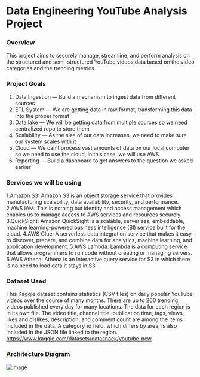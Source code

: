 # Data Engineering YouTube Analysis Project 
### Overview
This project aims to securely manage, streamline, and perform analysis on the structured and semi-structured YouTube videos data based on the video categories and the trending metrics.

### Project Goals
1. Data Ingestion — Build a mechanism to ingest data from different sources
2. ETL System — We are getting data in raw format, transforming this data into the proper format
3. Data lake — We will be getting data from multiple sources so we need centralized repo to store them
4. Scalability — As the size of our data increases, we need to make sure our system scales with it
5. Cloud — We can’t process vast amounts of data on our local computer so we need to use the cloud, in this case, we will use AWS
6. Reporting — Build a dashboard to get answers to the question we asked earlier

### Services we will be using
1.Amazon S3: Amazon S3 is an object storage service that provides manufacturing scalability, data availability, security, and performance.
2.AWS IAM: This is nothing but identity and access management which enables us to manage access to AWS services and resources securely.
3.QuickSight: Amazon QuickSight is a scalable, serverless, embeddable, machine learning-powered business intelligence (BI) service built for the cloud.
4.AWS Glue: A serverless data integration service that makes it easy to discover, prepare, and combine data for analytics, machine learning, and application development.
5.AWS Lambda: Lambda is a computing service that allows programmers to run code without creating or managing servers.
6.AWS Athena: Athena is an interactive query service for S3 in which there is no need to load data it stays in S3.

### Dataset Used
This Kaggle dataset contains statistics (CSV files) on daily popular YouTube videos over the course of many months. There are up to 200 trending videos published every day for many locations. The data for each region is in its own file. The video title, channel title, publication time, tags, views, likes and dislikes, description, and comment count are among the items included in the data. A category_id field, which differs by area, is also included in the JSON file linked to the region.
https://www.kaggle.com/datasets/datasnaek/youtube-new

### Architecture Diagram
![image](https://github.com/Arben11/AWS-Data_Analysis/assets/86513952/6ef013dd-a528-4a0c-9e1d-b475222f9f38)

